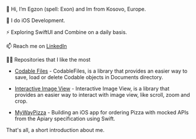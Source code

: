 👋 Hi, I’m Egzon (spell: Exon) and Im from Kosovo, Europe.

🚀 I do iOS Development.

⚡️ Exploring SwiftUI and Combine on a daily basis.

📫 Reach me on [LinkedIn](https://link-url-here.org)

👨‍💻 Repositories that I like the most

- [Codable Files](https://github.com/egzonpllana/CodableFiles) - CodableFiles, is a library that provides an easier way to save, load or delete Codable objects in Documents directory. 

- [Interactive Image View](https://github.com/egzonpllana/InteractiveImageView) - Interactive Image View, is a library that provides an easier way to interact with image view, like scroll, zoom and crop.

- [MyWayPizza](https://github.com/egzonpllana/MyWayPizza) - Building an iOS app for ordering Pizza with mocked APIs from the Apiary specification using Swift.


That's all, a short introduction about me.

